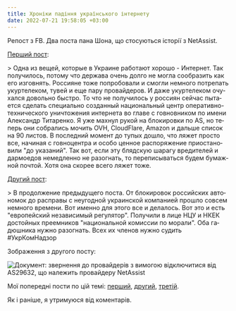 ```yaml
---
title: Хроніки падіння українського інтернету
date: 2022-07-21 19:58:05 +03:00
---
```


Репост з FB. Два поста пана Шона, що стосуються історії з NetAssist.

[Перший пост][1]:

<div lang="ru" markdown=1>
> Одна из вещей, которые в Украине работают хорошо - Интернет. Так получилось, потому что держава очень долго не могла сообразить как его изговнять. Россияне тоже попробовали и смогли немного потрепать укуртелеком, тувей и еще пару провайдеров. И даже укуртелеком очухался довольно быстро. То что не получилось у россиян сейчас пытается сделать специально созданный национальный центр оперативно-технического уничтожения интернета во главе с говновником по имени Александр Титаренко. Я уже махнул рукой на блокировки по AS, но теперь они собрались мочить OVH, CloudFlare, Amazon и дальше список на 90 листов. В последний момент до тупых дошло, что ляжет просто все, начиная с говноцентра и особо ценное распоряжение приостановили "до указаний". Так вот, если эту блядскую шарагу вредителей и дармоедов немедленно не разогнать, то переписываться будем бумажной почтой. Хотя она скорее всего ляжет тоже.
</div>

[Другий пост][2]:

<div lang="ru" markdown=1>
> В продолжение предыдущего поста. От блокировок российских автономок до расправы с неугодной украинской компанией прошло совсем немного времени. Вот именно для этого все и делалось. Вот это и есть "европейский независимый регулятор". Получили в лице НЦУ и НКЕК достойных преемников "национальной комиссии по морали". Оба гадюшника нужно разогнать. Всех их членов нужно судить #УкрКомНадзор
</div>

Зображення з другого посту:

![Документ: звернення до провайдерів з вимогою відключитися від AS29632, що належить провайдеру NetAssist](/uploads/as29632.jpg)

Мої попередні пости по цій темі: [перший][3], [другий][4], [третій][5].

Як і раніше, я утримуюся від коментарів.

[1]: https://www.facebook.com/ruheight/posts/pfbid0iwy3hjCCHDFtj1dfQ4BAZkwwkELD5GH49YsEUTcGdjhbjECBNVJSeghAbYdXuNrKl
[2]: https://www.facebook.com/ruheight/posts/pfbid05G1x3tnACDwnVyrV9ah9t8ZcnHunoxDAVYi2f42YRWsfeS9W1ovNvBpaxbQARt2kl
[3]: /2022/03/31/netassist.html
[4]: /2022/03/31/shaun.html
[5]: /2022/04/01/netassist.html
